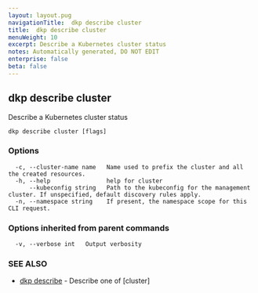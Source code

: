 ```yaml
---
layout: layout.pug
navigationTitle:  dkp describe cluster
title:  dkp describe cluster
menuWeight: 10
excerpt: Describe a Kubernetes cluster status
notes: Automatically generated, DO NOT EDIT
enterprise: false
beta: false
---
```

<!-- vale off -->
<!-- markdownlint-disable -->

## dkp describe cluster

Describe a Kubernetes cluster status

```
dkp describe cluster [flags]
```

### Options

```
  -c, --cluster-name name   Name used to prefix the cluster and all the created resources.
  -h, --help                help for cluster
      --kubeconfig string   Path to the kubeconfig for the management cluster. If unspecified, default discovery rules apply.
  -n, --namespace string    If present, the namespace scope for this CLI request.
```

### Options inherited from parent commands

```
  -v, --verbose int   Output verbosity
```

### SEE ALSO

* [dkp describe](/dkp/kommander/2.2/cli/dkp/describe/)	 - Describe one of [cluster]

